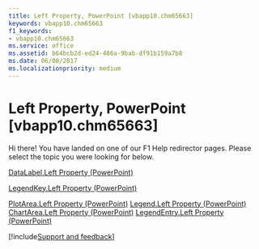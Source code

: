 ```yaml
---
title: Left Property, PowerPoint [vbapp10.chm65663]
keywords: vbapp10.chm65663
f1_keywords:
- vbapp10.chm65663
ms.service: office
ms.assetid: b64bcb2d-ed24-486a-9bab-df91b159a7b8
ms.date: 06/08/2017
ms.localizationpriority: medium
---
```



# Left Property, PowerPoint [vbapp10.chm65663]

Hi there! You have landed on one of our F1 Help redirector pages. Please select the topic you were looking for below.

[DataLabel.Left Property (PowerPoint)](https://msdn.microsoft.com/library/7792787a-aa61-a76f-f1b4-4be9cd8995dd%28Office.15%29.aspx)

[LegendKey.Left Property (PowerPoint)](https://msdn.microsoft.com/library/79cb8efe-47a1-7d2d-c2b7-5496072ce5f7%28Office.15%29.aspx)

[PlotArea.Left Property (PowerPoint)](https://msdn.microsoft.com/library/4dae4fc8-146f-9c20-f329-636b64b7acb5%28Office.15%29.aspx)
[Legend.Left Property (PowerPoint)](https://msdn.microsoft.com/library/b4773f94-6810-f917-2f8a-6da92bbfdd2e%28Office.15%29.aspx)
[ChartArea.Left Property (PowerPoint)](https://msdn.microsoft.com/library/49dc752d-ebfb-318b-2ac5-7d72146593dc%28Office.15%29.aspx)
[LegendEntry.Left Property (PowerPoint)](https://msdn.microsoft.com/library/02672e4c-3553-3bd3-f751-ed5870668560%28Office.15%29.aspx)

[!include[Support and feedback](~/includes/feedback-boilerplate.md)]